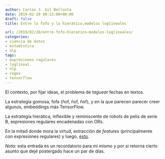 ```yaml
---
author: Carlos J. Gil Bellosta
date: 2019-02-28 08:13:00+00:00
draft: false
title: Entre lo fofo y lo hierático,modelos loglineales

url: /2019/02/28/entre-fofo-hieratico-modelos-loglineales/
categories:
- ciencia de datos
- estadística
- nlp
tags:
- expresiones regulares
- loglineal
- nlp
- regex
- tensorflow
---
```


El contexto, por fijar ideas, el problema de _taguear_ fechas en textos.

La estrategia gomosa, fofa (ñof, ñof, ñof), y en la que parecen parecer creer algunos, embeddings más TensorFlow.

La estrategia hierática, inflexible y reminiscente de robots de pelis de serie B, expresiones regulares encadenadas con ORs.

En la mitad donde mora la virtud, extracción de _features_ (principalmente con expresiones regulares) y luego, [esto](https://www.datanalytics.com/2019/02/25/modelos-log-lineales-y-glms-con-regularizacion/).

_Nota:_ esta entrada es un recordatorio para mí mismo y por si retorna cierto asunto que dejé postergado hace un par de días.